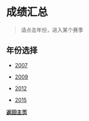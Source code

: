 # 成绩汇总

> 请点击年份，进入某个赛季

## 年份选择

- [2007](./Results/2007.md)

- [2009](./Results/2009.md)

- [2012](./Results/2012.md)

- [2015](./Results/2015.md)

**[返回主页](./Profile.md)**